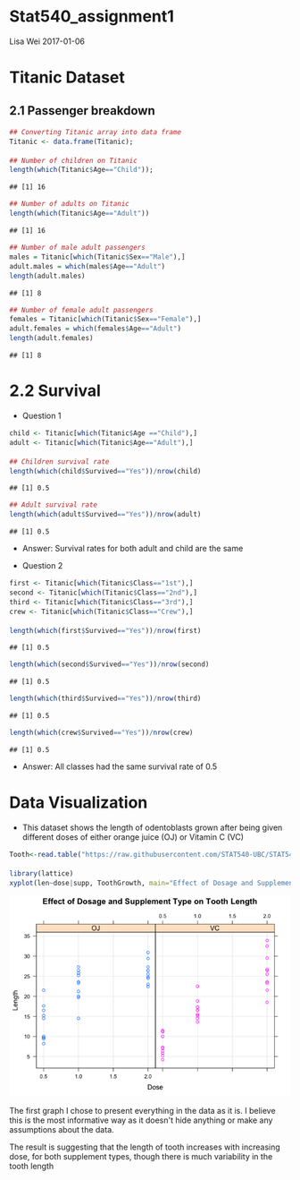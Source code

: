 Stat540\_assignment1
================
Lisa Wei
2017-01-06

Titanic Dataset
===============

2.1 Passenger breakdown
-----------------------

``` r
## Converting Titanic array into data frame
Titanic <- data.frame(Titanic);

## Number of children on Titanic
length(which(Titanic$Age=="Child"));
```

    ## [1] 16

``` r
## Number of adults on Titanic
length(which(Titanic$Age=="Adult"))
```

    ## [1] 16

``` r
## Number of male adult passengers
males = Titanic[which(Titanic$Sex=="Male"),]
adult.males = which(males$Age=="Adult")
length(adult.males)
```

    ## [1] 8

``` r
## Number of female adult passengers
females = Titanic[which(Titanic$Sex=="Female"),]
adult.females = which(females$Age=="Adult")
length(adult.females)
```

    ## [1] 8

2.2 Survival
============

-   Question 1

``` r
child <- Titanic[which(Titanic$Age =="Child"),]
adult <- Titanic[which(Titanic$Age=="Adult"),]

## Children survival rate 
length(which(child$Survived=="Yes"))/nrow(child)
```

    ## [1] 0.5

``` r
## Adult survival rate
length(which(adult$Survived=="Yes"))/nrow(adult)
```

    ## [1] 0.5

-   Answer: Survival rates for both adult and child are the same

-   Question 2

``` r
first <- Titanic[which(Titanic$Class=="1st"),]
second <- Titanic[which(Titanic$Class=="2nd"),]
third <- Titanic[which(Titanic$Class=="3rd"),]
crew <- Titanic[which(Titanic$Class=="Crew"),]

length(which(first$Survived=="Yes"))/nrow(first)
```

    ## [1] 0.5

``` r
length(which(second$Survived=="Yes"))/nrow(second)
```

    ## [1] 0.5

``` r
length(which(third$Survived=="Yes"))/nrow(third)
```

    ## [1] 0.5

``` r
length(which(crew$Survived=="Yes"))/nrow(crew)
```

    ## [1] 0.5

-   Answer: All classes had the same survival rate of 0.5

Data Visualization
==================

-   This dataset shows the length of odentoblasts grown after being given different doses of either orange juice (OJ) or Vitamin C (VC)

``` r
Tooth<-read.table("https://raw.githubusercontent.com/STAT540-UBC/STAT540-UBC.github.io/master/homework/practice_assignment/guinea_pigs_tooth_growth.txt")

library(lattice)
xyplot(len~dose|supp, ToothGrowth, main="Effect of Dosage and Supplement Type on Tooth Length", group=supp, grid=TRUE,ylab="Length", xlab="Dose")
```

![](assignment1_draft_files/figure-markdown_github/toothgrowth-1.png)

The first graph I chose to present everything in the data as it is. I believe this is the most informative way as it doesn't hide anything or make any assumptions about the data.

The result is suggesting that the length of tooth increases with increasing dose, for both supplement types, though there is much variability in the tooth length
